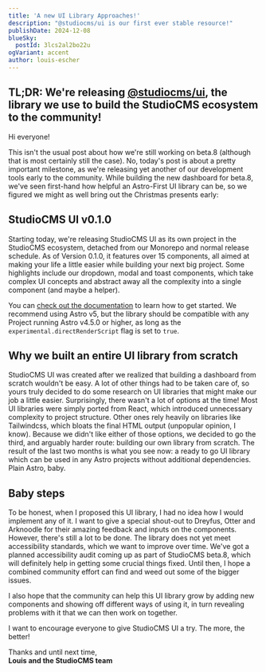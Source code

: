 ```yaml
---
title: 'A new UI Library Approaches!'
description: "@studiocms/ui is our first ever stable resource!"
publishDate: 2024-12-08
blueSky:
  postId: 3lcs2al2bo22u
ogVariant: accent
author: louis-escher
---
```


TL;DR: 
We're releasing [@studiocms/ui](https://npmjs.org/package/@studiocms/ui), the library we use to build the StudioCMS ecosystem to the community!
---

Hi everyone!

This isn't the usual post about how we're still working on beta.8 (although that is most certainly still the case). No, today's post is about 
a pretty important milestone, as we're releasing yet another of our development tools early to the community. While building the new dashboard 
for beta.8, we've seen first-hand how helpful an Astro-First UI library can be, so we figured we might as well bring out the Christmas presents 
early:

## StudioCMS UI v0.1.0 

Starting today, we're releasing StudioCMS UI as its own project in the StudioCMS ecosystem, detached from our Monorepo and normal release schedule. 
As of Version 0.1.0, it features over 15 components, all aimed at making your life a little easier while building your next big project. 
Some highlights include our dropdown, modal and toast components, which take complex UI concepts and abstract away all the complexity into a 
single component (and maybe a helper). 

You can [check out the documentation](https://ui.studiocms.dev) to learn how to get started. We recommend using Astro v5, but the library should 
be compatible with any Project running Astro v4.5.0 or higher, as long as the `experimental.directRenderScript` flag is set to `true`. 

## Why we built an entire UI library from scratch 

StudioCMS UI was created after we realized that building a dashboard from scratch wouldn't be easy. A lot of other things had to be taken care of, 
so yours truly decided to do some research on UI libraries that might make our job a little easier. Surprisingly, there wasn't a lot of options at 
the time! Most UI libraries were simply ported from React, which introduced unnecessary complexity to project structure. Other ones rely heavily on 
libraries like Tailwindcss, which bloats the final HTML output (unpopular opinion, I know). Because we didn't like either of those options, we 
decided to go the third, and arguably harder route: building our own library from scratch. The result of the last two months is what you see now: a 
ready to go UI library which can be used in any Astro projects without additional dependencies. Plain Astro, baby.

## Baby steps

To be honest, when I proposed this UI library, I had no idea how I would implement any of it. I want to give a special shout-out to Dreyfus, 
Otter and Arknoodle for their amazing feedback and inputs on the components. However, there's still a lot to be done. The library does not yet 
meet accessibility standards, which we want to improve over time. We've got a planned accessibility audit coming up as part of StudioCMS beta.8, 
which will definitely help in getting some crucial things fixed. Until then, I hope a combined community effort can find and weed out some of the 
bigger issues.

I also hope that the community can help this UI library grow by adding new components and showing off different ways of using it, in turn revealing 
problems with it that we can then work on together.

I want to encourage everyone to give StudioCMS UI a try. The more, the better!

Thanks and until next time, <br />
**Louis and the StudioCMS team**
